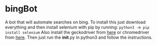 # bingBot
A bot that will automate searches on bing.
To install this just download everything and then install selenium with pip by running:
``
python3 -m pip install selenium
``
Also install the geckodriver from [here](https://github.com/mozilla/geckodriver/releases) or chromedriver from [here](https://chromedriver.chromium.org/downloads).
Then just run the __init__.py in python3 and follow the instructions.
